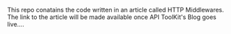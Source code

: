 This repo conatains the code written in an article called HTTP Middlewares. The link to the article will be made available once API ToolKit's Blog goes live....
